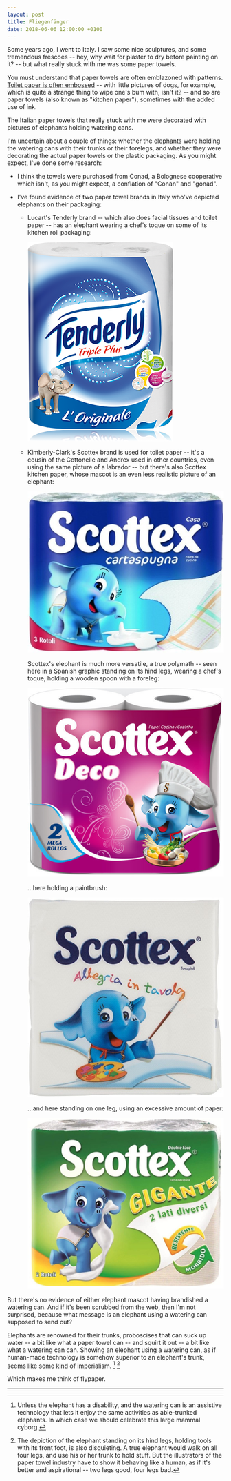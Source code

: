```yaml
---
layout: post
title: Fliegenfänger
date: 2018-06-06 12:00:00 +0100
---
```


Some years ago, I went to Italy.
I saw some nice sculptures, and some tremendous frescoes --
hey, why wait for plaster to dry before painting on it? --
but what really stuck with me was some paper towels.

You must understand that paper towels are often emblazoned with patterns.
[Toilet paper is often embossed](https://www.reddit.com/r/explainlikeimfive/comments/z7i87/why_does_toilet_paper_have_embossing_on_it/) --
with little pictures of dogs, for example, which is quite a strange thing to wipe one's bum with, isn't it? --
and so are paper towels (also known as "kitchen paper"), sometimes with the added use of ink.

The Italian paper towels that really stuck with me were decorated with pictures of elephants holding watering cans.

I'm uncertain about a couple of things:
whether the elephants were holding the watering cans with their trunks or their forelegs,
and whether they were decorating the actual paper towels or the plastic packaging.
As you might expect, I've done some research:

- I think the towels were purchased from Conad, a Bolognese cooperative which isn't, as you might expect, a conflation of "Conan" and "gonad".

- I've found evidence of two paper towel brands in Italy who've depicted elephants on their packaging:

    -   Lucart's Tenderly brand -- which also does facial tissues and toilet paper -- has an elephant wearing a chef's toque on some of its kitchen roll packaging:

        ![](/images/tenderly1.png)

    -   Kimberly-Clark's Scottex brand is used for toilet paper --
        it's a cousin of the Cottonelle and Andrex used in other countries, even using the same picture of a labrador --
        but there's also Scottex kitchen paper, whose mascot is an even less realistic picture of an elephant:

        ![](/images/scottex1.jpg)

        Scottex's elephant is much more versatile, a true polymath -- seen here in a Spanish graphic standing on its hind legs, wearing a chef's toque, holding a wooden spoon with a foreleg:

        ![](/images/scottex2.jpg)

        ...here holding a paintbrush:

        ![](/images/scottex4.jpg)

        ...and here standing on one leg, using an excessive amount of paper:

        ![](/images/scottex3.jpg)

But there's no evidence of either elephant mascot having brandished a watering can.
And if it's been scrubbed from the web, then I'm not surprised, because what message is an elephant using a watering can supposed to send out?

Elephants are renowned for their trunks, proboscises that can suck up water -- a bit like what a paper towel can -- and squirt it out -- a bit like what a watering can can.
Showing an elephant using a watering can, as if human-made technology is somehow superior to an elephant's trunk, seems like some kind of imperialism. [^1] [^2]

Which makes me think of flypaper. 

<hr class="hr" />

[^1]: Unless the elephant has a disability, and the watering can is an assistive technology that lets it enjoy the same activities as able-trunked elephants. In which case we should celebrate this large mammal cyborg.

[^2]: The depiction of the elephant standing on its hind legs, holding tools with its front foot, is also disquieting.
    A true elephant would walk on all four legs, and use his or her trunk to hold stuff.
    But the illustrators of the paper towel industry have to show it behaving like a human, as if it's better and aspirational -- two legs good, four legs bad.
